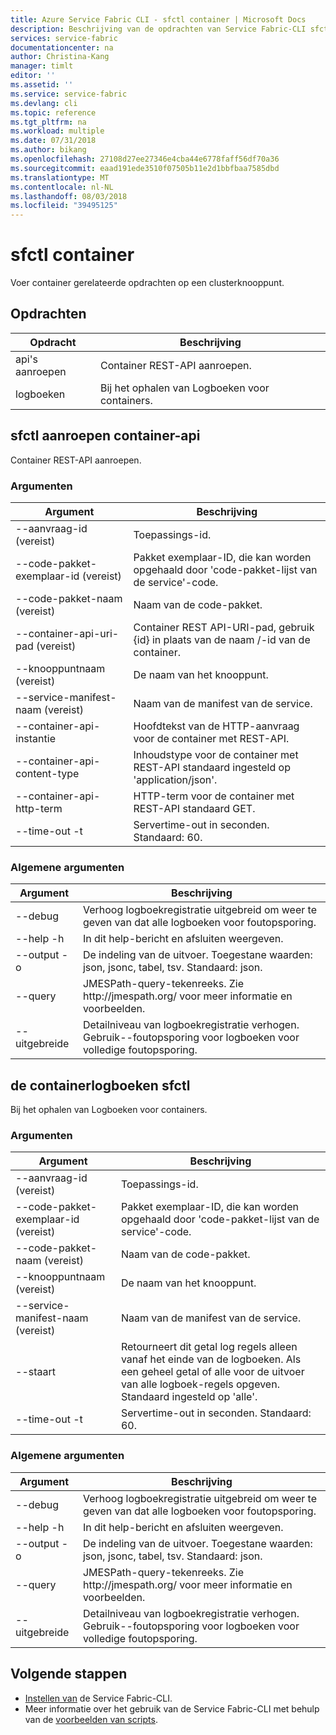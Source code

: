 ```yaml
---
title: Azure Service Fabric CLI - sfctl container | Microsoft Docs
description: Beschrijving van de opdrachten van Service Fabric-CLI sfctl container.
services: service-fabric
documentationcenter: na
author: Christina-Kang
manager: timlt
editor: ''
ms.assetid: ''
ms.service: service-fabric
ms.devlang: cli
ms.topic: reference
ms.tgt_pltfrm: na
ms.workload: multiple
ms.date: 07/31/2018
ms.author: bikang
ms.openlocfilehash: 27108d27ee27346e4cba44e6778faff56df70a36
ms.sourcegitcommit: eaad191ede3510f07505b11e2d1bbfbaa7585dbd
ms.translationtype: MT
ms.contentlocale: nl-NL
ms.lasthandoff: 08/03/2018
ms.locfileid: "39495125"
---
```

# <a name="sfctl-container"></a>sfctl container
Voer container gerelateerde opdrachten op een clusterknooppunt.

## <a name="commands"></a>Opdrachten

|Opdracht|Beschrijving|
| --- | --- |
| api's aanroepen | Container REST-API aanroepen. |
| logboeken | Bij het ophalen van Logboeken voor containers. |

## <a name="sfctl-container-invoke-api"></a>sfctl aanroepen container-api
Container REST-API aanroepen.

### <a name="arguments"></a>Argumenten

|Argument|Beschrijving|
| --- | --- |
| --aanvraag-id (vereist) | Toepassings-id. |
| --code-pakket-exemplaar-id (vereist) | Pakket exemplaar-ID, die kan worden opgehaald door 'code-pakket-lijst van de service'-code. |
| --code-pakket-naam (vereist) | Naam van de code-pakket. |
| --container-api-uri-pad (vereist) | Container REST API-URI-pad, gebruik {id} in plaats van de naam /-id van de container. |
| --knooppuntnaam (vereist) | De naam van het knooppunt. |
| --service-manifest-naam (vereist) | Naam van de manifest van de service. |
| --container-api-instantie | Hoofdtekst van de HTTP-aanvraag voor de container met REST-API. |
| --container-api-content-type | Inhoudstype voor de container met REST-API standaard ingesteld op 'application/json'. |
| --container-api-http-term | HTTP-term voor de container met REST-API standaard GET. |
| --time-out -t | Servertime-out in seconden.  Standaard\: 60. |

### <a name="global-arguments"></a>Algemene argumenten

|Argument|Beschrijving|
| --- | --- |
| --debug | Verhoog logboekregistratie uitgebreid om weer te geven van dat alle logboeken voor foutopsporing. |
| --help -h | In dit help-bericht en afsluiten weergeven. |
| --output -o | De indeling van de uitvoer.  Toegestane waarden\: json, jsonc, tabel, tsv.  Standaard\: json. |
| --query | JMESPath-query-tekenreeks. Zie http\://jmespath.org/ voor meer informatie en voorbeelden. |
| --uitgebreide | Detailniveau van logboekregistratie verhogen. Gebruik--foutopsporing voor logboeken voor volledige foutopsporing. |

## <a name="sfctl-container-logs"></a>de containerlogboeken sfctl
Bij het ophalen van Logboeken voor containers.

### <a name="arguments"></a>Argumenten

|Argument|Beschrijving|
| --- | --- |
| --aanvraag-id (vereist) | Toepassings-id. |
| --code-pakket-exemplaar-id (vereist) | Pakket exemplaar-ID, die kan worden opgehaald door 'code-pakket-lijst van de service'-code. |
| --code-pakket-naam (vereist) | Naam van de code-pakket. |
| --knooppuntnaam (vereist) | De naam van het knooppunt. |
| --service-manifest-naam (vereist) | Naam van de manifest van de service. |
| --staart | Retourneert dit getal log regels alleen vanaf het einde van de logboeken. Als een geheel getal of alle voor de uitvoer van alle logboek-regels opgeven. Standaard ingesteld op 'alle'. |
| --time-out -t | Servertime-out in seconden.  Standaard\: 60. |

### <a name="global-arguments"></a>Algemene argumenten

|Argument|Beschrijving|
| --- | --- |
| --debug | Verhoog logboekregistratie uitgebreid om weer te geven van dat alle logboeken voor foutopsporing. |
| --help -h | In dit help-bericht en afsluiten weergeven. |
| --output -o | De indeling van de uitvoer.  Toegestane waarden\: json, jsonc, tabel, tsv.  Standaard\: json. |
| --query | JMESPath-query-tekenreeks. Zie http\://jmespath.org/ voor meer informatie en voorbeelden. |
| --uitgebreide | Detailniveau van logboekregistratie verhogen. Gebruik--foutopsporing voor logboeken voor volledige foutopsporing. |


## <a name="next-steps"></a>Volgende stappen
- [Instellen van](service-fabric-cli.md) de Service Fabric-CLI.
- Meer informatie over het gebruik van de Service Fabric-CLI met behulp van de [voorbeelden van scripts](/azure/service-fabric/scripts/sfctl-upgrade-application).